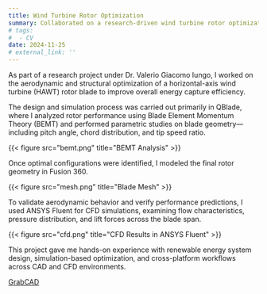 ```yaml
---
title: Wind Turbine Rotor Optimization
summary: Collaborated on a research-driven wind turbine rotor optimization project using QBlade, Fusion 360, and ANSYS Fluent under the guidance of Dr. Valerio Giacomo Iungo.
# tags:
#  - CV
date: 2024-11-25
# external_link: ''
---
```


As part of a research project under Dr. Valerio Giacomo Iungo, I worked on the aerodynamic and structural optimization of a horizontal-axis wind turbine (HAWT) rotor blade to improve overall energy capture efficiency.

The design and simulation process was carried out primarily in QBlade, where I analyzed rotor performance using Blade Element Momentum Theory (BEMT) and performed parametric studies on blade geometry—including pitch angle, chord distribution, and tip speed ratio.

{{< figure src="bemt.png" title="BEMT Analysis" >}}

Once optimal configurations were identified, I modeled the final rotor geometry in Fusion 360.

{{< figure src="mesh.png" title="Blade Mesh" >}}

To validate aerodynamic behavior and verify performance predictions, I used ANSYS Fluent for CFD simulations, examining flow characteristics, pressure distribution, and lift forces across the blade span.

{{< figure src="cfd.png" title="CFD Results in ANSYS Fluent" >}}

This project gave me hands-on experience with renewable energy system design, simulation-based optimization, and cross-platform workflows across CAD and CFD environments.

[GrabCAD](https://grabcad.com/library/custom-numpad-1)